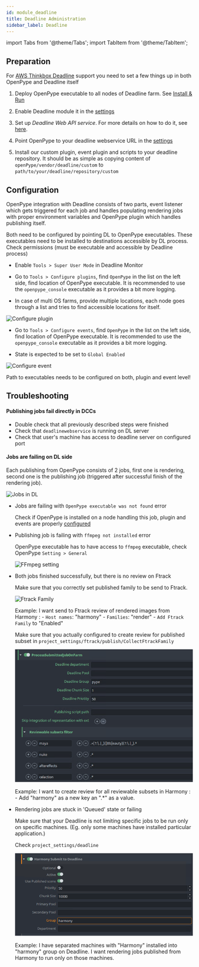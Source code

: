 ```yaml
---
id: module_deadline
title: Deadline Administration
sidebar_label: Deadline
---
```


import Tabs from '@theme/Tabs';
import TabItem from '@theme/TabItem';


## Preparation

For [AWS Thinkbox Deadline](https://www.awsthinkbox.com/deadline) support you need to set a few things up in both OpenPype and Deadline itself

1. Deploy OpenPype executable to all nodes of Deadline farm. See [Install & Run](admin_use)

2. Enable Deadline module it in the [settings](admin_settings_system.md#deadline)

3. Set up *Deadline Web API service*. For more details on how to do it, see [here](https://docs.thinkboxsoftware.com/products/deadline/10.0/1_User%20Manual/manual/web-service.html).

4. Point OpenPype to your deadline webservice URL in the [settings](admin_settings_system.md#deadline)

5. Install our custom plugin, event plugin and scripts to your deadline repository. It should be as simple as copying content of `openPype/vendor/deadline/custom` to `path/to/your/deadline/repository/custom`


## Configuration

OpenPype integration with Deadline consists of two parts, event listener which gets triggered for each job and
 handles populating rendering jobs with proper environment variables and
OpenPype plugin which handles publishing itself.

Both need to be configured by pointing DL to OpenPype executables. These executables need to be installed to 
destinations accessible by DL process. Check permissions (must be executable and accessible by Deadline process)

- Enable `Tools > Super User Mode` in Deadline Monitor

- Go to `Tools > Configure plugins`, find `OpenPype` in the list on the left side, find location of OpenPype 
executable. It is recommended to use the `openpype_console` executable as it provides a bit more logging.

- In case of multi OS farms, provide multiple locations, each node goes through a list and tries to find accessible
 locations for itself.

![Configure plugin](assets/deadline_configure_plugin.png)

- Go to `Tools > Configure events`, find `OpenPype` in the list on the left side, find location of OpenPype 
executable. It is recommended to use the `openpype_console` executable as it provides a bit more logging.

- State is expected to be set to `Global Enabled`

![Configure event](assets/deadline_configure_event.png)

Path to executables needs to be configured on both, plugin and event level!

## Troubleshooting

#### Publishing jobs fail directly in DCCs

- Double check that all previously described steps were finished
- Check that `deadlinewebservice` is running on DL server 
- Check that user's machine has access to deadline server on configured port

#### Jobs are failing on DL side

Each publishing from OpenPype consists of 2 jobs, first one is rendering, second one is the publishing job (triggered after successful finish of the rendering job).

![Jobs in DL](assets/deadline_fail.png)

- Jobs are failing with `OpenPype executable was not found` error

    Check if OpenPype is installed on a node handling this job, plugin and events are properly [configured](#configuration) 


- Publishing job is failing with `ffmpeg not installed` error
 
    OpenPype executable has to have access to `ffmpeg` executable, check OpenPype `Setting > General`

    ![FFmpeg setting](assets/ffmpeg_path.png)

- Both jobs finished successfully, but there is no review on Ftrack

    Make sure that you correctly set published family to be send to Ftrack. 

    ![Ftrack Family](assets/ftrack/ftrack-collect-main.png)

    Example: I want send to Ftrack review of rendered images from Harmony :
        - `Host names`: "harmony"
        - `Families`: "render" 
        - `Add Ftrack Family` to "Enabled"
  
    Make sure that you actually configured to create review for published subset in `project_settings/ftrack/publish/CollectFtrackFamily`

    ![Ftrack Family](assets/deadline_review.png)

    Example: I want to create review for all reviewable subsets in Harmony : 
      - Add "harmony" as a new key an ".*" as a value.


- Rendering jobs are stuck in 'Queued' state or failing

    Make sure that your Deadline is not limiting specific jobs to be run only on specific machines. (Eg. only some machines have installed particular application.)
    
    Check `project_settings/deadline`
  
    ![Deadline group](assets/deadline_group.png)

    Example: I have separated machines with "Harmony" installed into "harmony" group on Deadline. I want rendering jobs published from Harmony to run only on those machines.
